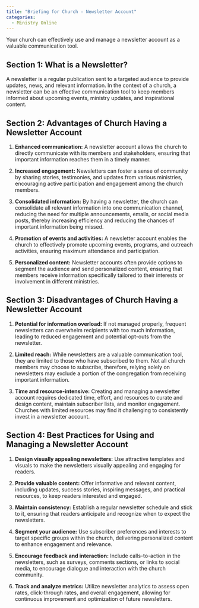 ```yaml
---
title: "Briefing for Church - Newsletter Account"
categories:
  - Ministry Online
---
```

Your church can effectively use and manage a newsletter account as a valuable communication tool.

## Section 1: What is a Newsletter?

A newsletter is a regular publication sent to a targeted audience to provide updates, news, and relevant information. In the context of a church, a newsletter can be an effective communication tool to keep members informed about upcoming events, ministry updates, and inspirational content.

## Section 2: Advantages of Church Having a Newsletter Account

1. **Enhanced communication:** A newsletter account allows the church to directly communicate with its members and stakeholders, ensuring that important information reaches them in a timely manner.

2. **Increased engagement:** Newsletters can foster a sense of community by sharing stories, testimonies, and updates from various ministries, encouraging active participation and engagement among the church members.

3. **Consolidated information:** By having a newsletter, the church can consolidate all relevant information into one communication channel, reducing the need for multiple announcements, emails, or social media posts, thereby increasing efficiency and reducing the chances of important information being missed.

4. **Promotion of events and activities:** A newsletter account enables the church to effectively promote upcoming events, programs, and outreach activities, ensuring maximum attendance and participation.

5. **Personalized content:** Newsletter accounts often provide options to segment the audience and send personalized content, ensuring that members receive information specifically tailored to their interests or involvement in different ministries.

## Section 3: Disadvantages of Church Having a Newsletter Account

1. **Potential for information overload:** If not managed properly, frequent newsletters can overwhelm recipients with too much information, leading to reduced engagement and potential opt-outs from the newsletter.

2. **Limited reach:** While newsletters are a valuable communication tool, they are limited to those who have subscribed to them. Not all church members may choose to subscribe, therefore, relying solely on newsletters may exclude a portion of the congregation from receiving important information.

3. **Time and resource-intensive:** Creating and managing a newsletter account requires dedicated time, effort, and resources to curate and design content, maintain subscriber lists, and monitor engagement. Churches with limited resources may find it challenging to consistently invest in a newsletter account.

## Section 4: Best Practices for Using and Managing a Newsletter Account

1. **Design visually appealing newsletters:** Use attractive templates and visuals to make the newsletters visually appealing and engaging for readers.

2. **Provide valuable content:** Offer informative and relevant content, including updates, success stories, inspiring messages, and practical resources, to keep readers interested and engaged.

3. **Maintain consistency:** Establish a regular newsletter schedule and stick to it, ensuring that readers anticipate and recognize when to expect the newsletters.

4. **Segment your audience:** Use subscriber preferences and interests to target specific groups within the church, delivering personalized content to enhance engagement and relevance.

5. **Encourage feedback and interaction:** Include calls-to-action in the newsletters, such as surveys, comments sections, or links to social media, to encourage dialogue and interaction with the church community.

6. **Track and analyze metrics:** Utilize newsletter analytics to assess open rates, click-through rates, and overall engagement, allowing for continuous improvement and optimization of future newsletters.
